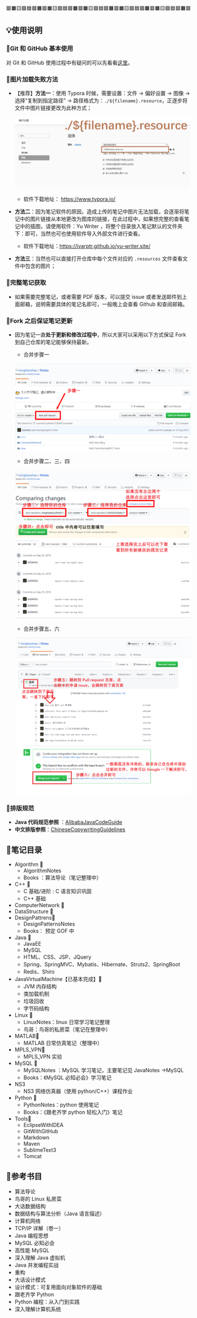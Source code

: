 🟥🟧🟨🟩🟦🟪🟫🟥🟧🟨🟩🟦🟪🟫🟥🟧🟨🟩🟦🟪🟫🟥🟧🟨🟩🟦🟪🟫🟥🟧🟨🟩🟦🟪🟫🟥



## :bulb:使用说明

### 🎨Git 和 GitHub 基本使用

对 Git 和 GitHub 使用过程中有疑问的可以先看看[这里](https://github.com/GJXAIOU/Notes/blob/master/Tools/GitWithGithub/Git%26Github%E4%BD%BF%E7%94%A8%E8%AF%B4%E6%98%8E.md)。

### 🎨图片加载失败方法

- 【推荐】**方法一**：使用 Typora 时候，需要设置：文件 -> 偏好设置 -> 图像 -> 选择“复制到指定路径” -> 路径格式为：`./${filename}.resource`，正逐步将文件中图片链接更改为此种方式；
  
    ![image-20200113215647773](README.resource/image-20200113215647773.png)
    
    - 软件下载地址： https://www.typora.io/ 
    
- **方法二**：因为笔记软件的原因，造成上传的笔记中图片无法加载，会逐渐将笔记中的图片链接从本地更改为图库的链接，在此过程中，如果想完整的查看笔记中的插图，请使用软件：Yu Writer ，将整个目录放入笔记默认的文件夹下：即可，当然也可也使用软件导入外部文件进行查看。

    - 软件下载地址：https://ivarptr.github.io/yu-writer.site/

-  **方法三**：当然也可以直接打开仓库中每个文件对应的 `.resources` 文件查看文件中包含的图片；

### 🎨完整笔记获取

- 如果需要完整笔记，或者需要 PDF 版本，可以提交 issue 或者发送邮件到上面邮箱，说明需要具体的笔记名即可，一般晚上会查看 Github 和查阅邮箱。

### 🎨Fork 之后保证笔记更新

- 因为笔记一直**处于更新和修改过程中**，所以大家可以采用以下方式保证 Fork 到自己仓库的笔记能够保持最新。

    - 合并步骤一

    ![合并步骤一](README.resource/%E5%90%88%E5%B9%B6%E6%AD%A5%E9%AA%A4%E4%B8%80.png)

    - 合并步骤二、三、四

    ![合并步骤二](README.resource/%E5%90%88%E5%B9%B6%E6%AD%A5%E9%AA%A4%E4%BA%8C.png)

    - 合并步骤五、六

    ![合并步骤三](README.resource/%E5%90%88%E5%B9%B6%E6%AD%A5%E9%AA%A4%E4%B8%89.png)

### 🎨排版规范

- **Java 代码规范参照** ：[AlibabaJavaCodeGuide](https://github.com/GJXAIOU/Notes/blob/master/Java/CodeGuide/AlibabaJavaCodeGuide1.3.0.md)
- **中文排版参照**：[ChineseCopywritingGuidelines](https://github.com/GJXAIOU/Notes/blob/master/Java/CodeGuide/ChineseCopywritingGuidelines.md)



## :notebook_with_decorative_cover:笔记目录

- Algorithm 📖
    - AlgorithmNotes
    - Books ：算法导论（笔记整理中）
- C++ :open_file_folder:
    - C 基础/进阶 : C 语言知识巩固
    - C++ 基础
- ComputerNetwork  :open_file_folder:
- DataStructure :open_file_folder:
- DesignPattrens:open_file_folder:
    - DesignPatternsNotes 
    - Books： 预定 GOF 中
- Java :open_file_folder:
    - JavaEE 
    - MySQL
    - HTML、CSS、JSP、JQuery
    - Spring、SpringMVC、Mybatis、Hibernate、Struts2、SpringBoot
    - Redis、Shiro
- JavaVirtualMachine【已基本完成】:open_file_folder:
    - JVM 内存结构
    - 类加载机制
    - 垃圾回收
    - 字节码结构
- Linux :open_file_folder:
    - LinuxNotes：linux 日常学习笔记整理
    - 鸟哥：鸟哥的私房菜（笔记在整理中）
- MATLAB:open_file_folder:
    - MATLAB 日常仿真笔记（整理中）
- MPLS_VPN:open_file_folder:
    - MPLS_VPN 实验
- MySQL :open_file_folder:
    - MySQLNotes ：MySQL 学习笔记，主要笔记见 JavaNotes ->MySQL 
    - Books：《MySQL 必知必会》学习笔记
- NS3
    - NS3 网络仿真器（使用 python/C++）课程作业
- Python :open_file_folder:
    - PythonNotes：python 使用笔记
    - Books：《跟老齐学 python 轻松入门》笔记
- Tools:open_file_folder:
    - EclipseWithIDEA
    - GitWithGitHub
    - Markdown
    - Maven
    - SublimeText3
    - Tomcat

## :notebook_with_decorative_cover:参考书目

- 算法导论
- 鸟哥的 Linux 私房菜
- 大话数据结构
- 数据结构与算法分析（Java 语言描述）
- 计算机网络
- TCP/IP 详解（卷一）
- Java 编程思想
- MySQL 必知必会
- 高性能 MySQL
- 深入理解 Java 虚拟机
- Java 并发编程实战
- 重构
- 大话设计模式
- 设计模式：可复用面向对象软件的基础
- 跟老齐学 Python
- Python 编程：从入门到实践
- 深入理解计算机系统